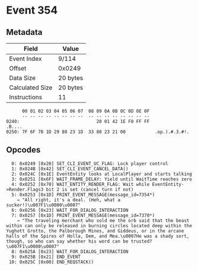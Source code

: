 # Event 354

## Metadata

| Field           | Value    |
|-----------------|----------|
| Event Index     | 9/114    |
| Offset          | 0x0249   |
| Data Size       | 20 bytes |
| Calculated Size | 20 bytes |
| Instructions    | 11       |

```
      00 01 02 03 04 05 06 07  08 09 0A 0B 0C 0D 0E 0F
      -- -- -- -- -- -- -- --  -- -- -- -- -- -- -- --
0240:                             20 01 42 1E F0 FF FF            .B....
0250: 7F 6F 70 1D 29 80 23 1D  33 80 23 21 00           .op.).#.3.#!.   
```

## Opcodes

```
  0: 0x0249 [0x20] SET_CLI_EVENT_UC_FLAG: Lock player control
  1: 0x024B [0x42] SET_CLI_EVENT_CANCEL_DATA()
  2: 0x024C [0x1E] EventEntity looks at LocalPlayer and starts talking
  3: 0x0251 [0x6F] WAIT_FRAME_DELAY: Yield until WaitTime reaches zero
  4: 0x0252 [0x70] WAIT_ENTITY_RENDER_FLAG: Wait while EventEntity->Render.Flags3 bit 2 is set (cancel turn if not)
  5: 0x0253 [0x1D] PRINT_EVENT_MESSAGE(message_id=7354*)
    → "All right, it's a deal. (Heh, what a sucker!)\u007F1\u0000\u0007"
  6: 0x0256 [0x23] WAIT_FOR_DIALOG_INTERACTION
  7: 0x0257 [0x1D] PRINT_EVENT_MESSAGE(message_id=7370*)
    → "The traveling merchant who sold me the orb said that the beast within can only be released in burning circles located deep within the Yughott Grotto, the Palborough Mines, and Giddeus, or in the arcane halls of the Spires of Holla, Dem, and Mea.\u0007He was a shady sort, though, so who can say whether his word can be trusted?\u007F1\u0000\u0007"
  8: 0x025A [0x23] WAIT_FOR_DIALOG_INTERACTION
  9: 0x025B [0x21] END_EVENT
 10: 0x025C [0x00] END_REQSTACK()
```
